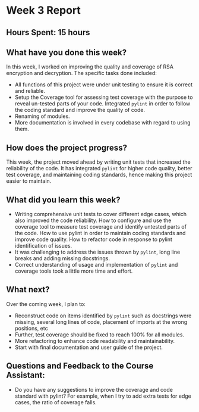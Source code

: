 # Week 3 Report

## Hours Spent: 15 hours

## What have you done this week?
In this week, I worked on improving the quality and coverage of RSA encryption and decryption. The specific tasks done included:
- All functions of this project were under unit testing to ensure it is correct and reliable.
- Setup the Coverage tool for assessing test coverage with the purpose to reveal un-tested parts of your code.
Integrated `pylint` in order to follow the coding standard and improve the quality of code.
- Renaming of modules.
- More documentation is involved in every codebase with regard to using them.
 
## How does the project progress?
This week, the project moved ahead by writing unit tests that increased the reliability of the code. It has integrated `pylint` for higher code quality, better test coverage, and maintaining coding standards, hence making this project easier to maintain.

## What did you learn this week?
- Writing comprehensive unit tests to cover different edge cases, which also improved the code reliability.
How to configure and use the coverage tool to measure test coverage and identify untested parts of the code. How to use pylint in order to maintain coding standards and improve code quality. How to refactor code in response to pylint identification of issues.
- It was challenging to address the issues thrown by `pylint`, long line breaks and adding missing docstrings.
- Correct understanding of usage and implementation of `pylint` and coverage tools took a little more time and effort.

## What next?
Over the coming week, I plan to:
- Reconstruct code on items identified by `pylint` such as docstrings were missing, several long lines of code, placement of imports at the wrong positions, etc
- Further, test coverage should be fixed to reach 100% for all modules.
- More refactoring to enhance code readability and maintainability.
- Start with final documentation and user guide of the project.

## Questions and Feedback to the Course Assistant:
- Do you have any suggestions to improve the coverage and code standard with pylint? For example, when I try to add extra tests for edge cases, the ratio of coverage falls.
